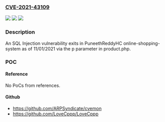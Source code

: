 ### [CVE-2021-43109](https://cve.mitre.org/cgi-bin/cvename.cgi?name=CVE-2021-43109)
![](https://img.shields.io/static/v1?label=Product&message=n%2Fa&color=blue)
![](https://img.shields.io/static/v1?label=Version&message=n%2Fa&color=blue)
![](https://img.shields.io/static/v1?label=Vulnerability&message=n%2Fa&color=brighgreen)

### Description

An SQL Injection vulnerability exits in PuneethReddyHC online-shopping-system as of 11/01/2021 via the p parameter in product.php.

### POC

#### Reference
No PoCs from references.

#### Github
- https://github.com/ARPSyndicate/cvemon
- https://github.com/LoveCppp/LoveCppp

